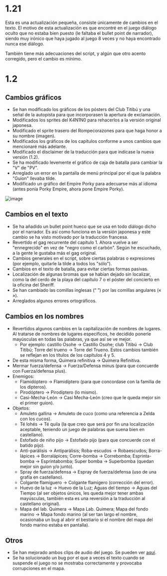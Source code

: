 # 1.21
Esta es una actualización pequeña, consiste únicamente de cambios en el texto. El motivo de esta actualización es que encontré en el juego diálogo oculto que no estaba bien puesto (le faltaba el bullet point de narrador), siendo muy irónico que haya jugado al juego 8 veces y no haya encontrado nunca ese diálogo.

También tiene más adecuaciones del script, y algún que otro acento corregido, pero el cambio es mínimo.


# 1.2

## Cambios gráficos
- Se han modificado los gráficos de los pósters del Club Titibú y una señal de la autopista para que incorporasen la apertura de exclamación.
- Modificados los sprites del K4N1N0 para rehacerlos a la versión original japonesa.
- Modificado el sprite trasero del Rompecorazones para que haga honor a su nombre (imagen).
- Modificados los gráficos de los capítulos conforme a unos cambios que mencionaré más adelante.
- Modificado el disclaimer de la traducción para que indicase la nueva versión (1.2).
- Se ha modificado levemente el gráfico de caja de batalla para cambiar la "V" de "PV".
- Arreglado un error en la pantalla de menú principal por el que la palabra "Guion" llevaba tilde.
- Modificado un gráfico del Empire Porky para adecuarse más al idioma (antes ponía Porky Empire, ahora pone Empire Porky).

![image](https://github.com/user-attachments/assets/52d5a4cf-e16d-4a69-b13c-d02631c98a3d)




## Cambios en el texto
- Se ha añadido un bullet point hueco que se usa en todo diálogo dicho por el narrador. Es así como funciona en la versión japonesa y este cambio se ha visto motivado por la traducción francesa.
- Revertido el gag recurrente del capítulo 1. Ahora vuelve a ser "ennegrecido" en vez de "negro como el carbón". Según he escuchado, a la gente le gustaba más el gag original.
- Cambios generales en el script, sobre ciertas palabras o expresiones (por ejemplo, quitarle la tilde a todos los "sólo").
- Cambios en el texto de batalla, para evitar ciertas formas pasivas.
- Localización de algunas bromas que se habían dejado sin localizar, como la del cerdo de la playa del capítulo 7 o el póster del concierto en la oficina del Sheriff.
- Se han cambiado las comillas inglesas (“ ”) por las comillas angulares (« »).
- Arreglados algunos errores ortográficos.

## Cambios en los nombres
- Revertidos algunos cambios en la capitalización de nombres de lugares. Al tratarse de nombres de lugares específicos, he decidido ponerle mayúsculas en todas las palabras, ya que así se ve mejor.
  - Por ejemplo: castillo Osohe -> Castillo Osohe; club Titibú -> Club Titibú; Torre del trueno -> Torre del Trueno. Estos cambios también se reflejan en los títulos de los capítulos 4 y 5.
- De esta misma forma, Quimera refinitiva -> Quimera Refinitiva.
- Mermar fuerza/defensa -> Fuerza/Defensa minus (para que concuerde con Fuerza/defensa plus).
- Enemigos:
  - Flamidóptero -> Flamidíptero (para que concordase con la familia de los dípteros).
  - Pirodóptero -> Pirodíptero (lo mismo).
  - Casi-Mecha-León -> Casi Mecha-León (creo que le queda mejor sin el primer guion).
- Objetos:
  - Amuleto gallina -> Amuleto de cuco (como una referencia a Zelda con los cucos).
  - Té lohés -> Té quila (la que creo que será por fin una localización aceptable, teniendo un juego de palabras que suena bien en castellano).
  - Estofado de niño pijo -> Estofado pijo (para que concuerde con el batido pijo).
  - Anti-parálisis -> Antiparálisis; Roba-escudos -> Robaescudos; Borra-lápices -> Borralápices; Corre-bomba -> Correbomba; Esprinta-bomba -> Esprintabomba; Super bomba -> Superbomba (quedan mejor sin guion y/o junto).
  - Spray de fuerza/defensa -> Espray de fuerza/defensa (uso de una grafía en castellano).
  - Colgante flamíguero -> Colgante flamígero (corrección del error).
  - Huevo de la luz -> Huevo de la Luz; Aguas del tiempo -> Aguas del Tiempo (al ser objetos únicos, les queda mejor tener ambas mayúsculas, también esta es una reversión a la traducción al castellano original).
  - Mapa del lab. Quimera -> Mapa Lab. Quimera; Mapa del fondo marino -> Mapa fondo marino (al ser tan largo el nombre, ocasionaba un bug al abrir el bestiario si el nombre del mapa del fondo marino estaba en pantalla).
  
## Otros
- Se han mejorado ambos clips de audio del juego. Se pueden ver [aquí](/Cambios.md#clips-de-voz).
- Se ha solucionado un bug por el que a veces el texto cuando se suspende el juego no se mostraba correctamente y provocaba corrupciones en el mapa.
